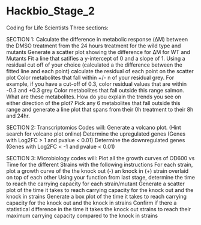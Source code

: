 # Hackbio_Stage_2
Coding for Life Scientists
Three sections:

SECTION 1:
Calculate the difference in metabolic response (ΔM) between the DMSO treatment from the 24 hours treatment for the wild type and mutants
Generate a scatter plot showing the difference for ΔM for WT and Mutants
Fit a line that satifies a y-intercept of 0 and a slope of 1.
Using a residual cut off of your choice (calculated a the difference between the fitted line and each point) calculate the residual of each point on the scatter plot
Color metabolites that fall within +/- n of your residual grey. For example, if you have a cut-off of 0.3, color residual values that are within -0.3 and +0.3 grey
Color metabolites that fall outside this range salmon.
What are these metabolites. How do you explain the trends you see on either direction of the plot?
Pick any 6 metabolites that fall outside this range and generate a line plot that spans from their 0h treatment to their 8h and 24hr.

SECTION 2:
Transcriptomics
Codes will:
Generate a volcano plot. (Hint search for volcano plot online)
Determine the upregulated genes (Genes with Log2FC > 1 and pvalue < 0.01)
Determine the downregulated genes (Genes with Log2FC < -1 and pvalue < 0.01)

SECTION 3:
Microbiology 
codes will:
Plot all the growth curves of OD600 vs Time for the different Strains with the following instructions
For each strain, plot a growth curve of the the knock out (-) an knock in (+) strain overlaid on top of each other
Using your function from last stage, determine the time to reach the carrying capacity for each strain/mutant
Generate a scatter plot of the time it takes to reach carrying capacity for the knock out and the knock in strains
Generate a box plot of the time it takes to reach carrying capacity for the knock out and the knock in strains
Confirm if there a statistical difference in the time it takes the knock out strains to reach their maximum carrying capacity compared to the knock in strains
